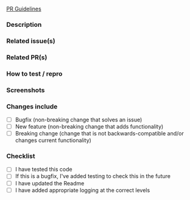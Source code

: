 [PR Guidelines](https://technologyadvice.atlassian.net/wiki/spaces/EN/pages/962560174/PR+Documentation+Review+Guidelines)

### Description

### Related issue(s)

### Related PR(s)

### How to test / repro

### Screenshots

### Changes include
- [ ] Bugfix (non-breaking change that solves an issue)
- [ ] New feature (non-breaking change that adds functionality)
- [ ] Breaking change (change that is not backwards-compatible and/or changes current functionality)

### Checklist
- [ ] I have tested this code
- [ ] If this is a bugfix, I've added testing to check this in the future
- [ ] I have updated the Readme
- [ ] I have added appropriate logging at the correct levels
